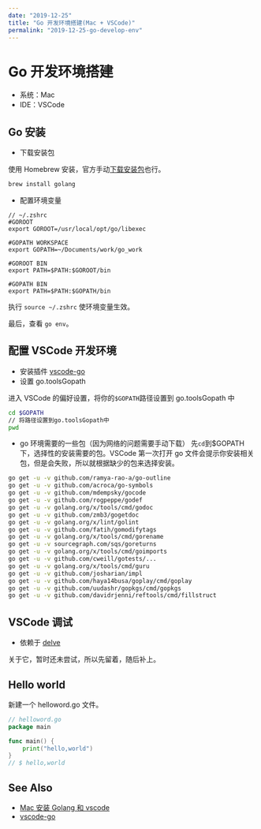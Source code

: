 ```yaml
---
date: "2019-12-25"
title: "Go 开发环境搭建(Mac + VSCode)"
permalink: "2019-12-25-go-develop-env"
---
```


# Go 开发环境搭建

- 系统：Mac
- IDE：VSCode

## Go 安装

- 下载安装包

使用 Homebrew 安装，官方手动[下载安装包](https://golang.org/dl/)也行。

```sh
brew install golang
```

- 配置环境变量

```vim
// ~/.zshrc
#GOROOT
export GOROOT=/usr/local/opt/go/libexec

#GOPATH WORKSPACE
export GOPATH=~/Documents/work/go_work

#GOROOT BIN
export PATH=$PATH:$GOROOT/bin

#GOPATH BIN
export PATH=$PATH:$GOPATH/bin

```

执行 `source ~/.zshrc` 使环境变量生效。

最后，查看 `go env`。

## 配置 VSCode 开发环境

- 安装插件 [vscode-go](https://github.com/Microsoft/vscode-go/wiki/Go-tools-that-the-Go-extension-depends-on)
- 设置 go.toolsGopath

进入 VSCode 的偏好设置，将你的`$GOPATH`路径设置到 go.toolsGopath 中

```sh
cd $GOPATH
// 将路径设置到go.toolsGopath中
pwd
```

- go 环境需要的一些包（因为网络的问题需要手动下载）
  先`cd`到\$GOPATH 下，选择性的安装需要的包。VSCode 第一次打开 go 文件会提示你安装相关包，但是会失败，所以就根据缺少的包来选择安装。

```sh
go get -u -v github.com/ramya-rao-a/go-outline
go get -u -v github.com/acroca/go-symbols
go get -u -v github.com/mdempsky/gocode
go get -u -v github.com/rogpeppe/godef
go get -u -v golang.org/x/tools/cmd/godoc
go get -u -v github.com/zmb3/gogetdoc
go get -u -v golang.org/x/lint/golint
go get -u -v github.com/fatih/gomodifytags
go get -u -v golang.org/x/tools/cmd/gorename
go get -u -v sourcegraph.com/sqs/goreturns
go get -u -v golang.org/x/tools/cmd/goimports
go get -u -v github.com/cweill/gotests/...
go get -u -v golang.org/x/tools/cmd/guru
go get -u -v github.com/josharian/impl
go get -u -v github.com/haya14busa/goplay/cmd/goplay
go get -u -v github.com/uudashr/gopkgs/cmd/gopkgs
go get -u -v github.com/davidrjenni/reftools/cmd/fillstruct
```

## VSCode 调试

- 依赖于 [delve](https://github.com/derekparker/delve/blob/master/Documentation/installation/README.md)

关于它，暂时还未尝试，所以先留着，随后补上。

## Hello world

新建一个 helloword.go 文件。

```go
// helloword.go
package main

func main() {
	print("hello,world")
}
// $ hello,world
```

## See Also

- [Mac 安装 Golang 和 vscode](http://ddrv.cn/a/314841)
- [vscode-go](https://github.com/Microsoft/vscode-go/wiki/Go-tools-that-the-Go-extension-depends-on)
